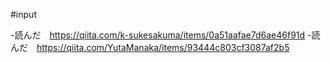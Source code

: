 #input

-読んだ　https://qiita.com/k-sukesakuma/items/0a51aafae7d6ae46f91d
-読んだ　https://qiita.com/YutaManaka/items/93444c803cf3087af2b5
